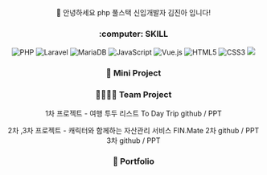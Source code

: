 <div align=center>
  <p> 👋 안녕하세요 php 풀스택 신입개발자 김진아 입니다! </p>
</div>
  
<div align=center>
  <h3 align="center"><b> :computer: SKILL </b></h3>
  <p align="center">
    <img alt="PHP" src ="https://img.shields.io/badge/PHP-777BB4.svg?&style=flat-square&logo=PHP&logoColor=white"/>
    <img alt="Laravel" src="https://img.shields.io/badge/Laravel-FF2D20?style=flat-square&logo=Laravel&logoColor=white">
    <img alt="MariaDB" src ="https://img.shields.io/badge/MariaDB-003545.svg?&style=flat-square&logo=MariaDB&logoColor=white"/>
    <img alt="JavaScript" src="https://img.shields.io/badge/JavaScript-F7DF1E?style=flat-square&logo=javascript&logoColor=black">
    <img alt="Vue.js" src="https://img.shields.io/badge/Vue.js-4FC08D?style=flat-square&logo=Vue.js&logoColor=white">
    <img alt="HTML5" src="https://img.shields.io/badge/HTML5-E34F26?style=flat-square&logo=html5&logoColor=white">
    <img alt="CSS3" src="https://img.shields.io/badge/CSS-1572B6?style=flat-square&logo=css3&logoColor=white">
    <img src="https://img.shields.io/badge/Bootstrap-7952B3?style=flat-square&logo=BootstraplogoColor=#FFFFFF"/>
 </p>

 <h3 align="center"><b>👩 Mini Project </b></h3>
 <p> </p>
 <p> </p>
 
 <h3 align="center"><b>👩‍👩‍👧‍👦 Team Project </b></h3>
 <p> 1차 프로젝트 - 여행 투두 리스트 To Day Trip 
 github / PPT
 </p>
 <p> 2차 ,3차 프로젝트 - 캐릭터와 함께하는 자산관리 서비스 FIN.Mate 
 2차 github / PPT
 3차 github / PPT
 </p>
 
<h3 align="center"><b>🔎 Portfolio </b></h3>

</div>


<!--
**Headh1/Headh1** is a ✨ _special_ ✨ repository because its `README.md` (this file) appears on your GitHub profile.

Here are some ideas to get you started:

- 🔭 I’m currently working on ...
- 🌱 I’m currently learning ...
- 👯 I’m looking to collaborate on ...
- 🤔 I’m looking for help with ...
- 💬 Ask me about ...
- 📫 How to reach me: ...
- 😄 Pronouns: ...
- ⚡ Fun fact: ...
-->

